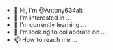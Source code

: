 - 👋 Hi, I’m @Antony634alt
- 👀 I’m interested in ...
- 🌱 I’m currently learning ...
- 💞️ I’m looking to collaborate on ...
- 📫 How to reach me ...

<!---
Antony634alt/Antony634alt is a ✨ special ✨ repository because its `README.md` (this file) appears on your GitHub profile.
You can click the Preview link to take a look at your changes.
--->
